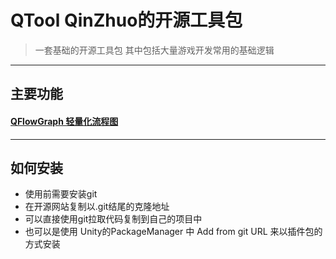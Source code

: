 # QTool   QinZhuo的开源工具包

>  一套基础的开源工具包 其中包括大量游戏开发常用的基础逻辑

***
## 主要功能
#### [QFlowGraph 轻量化流程图](master/Runtime/QFlowGraph)
***
## 如何安装
- 使用前需要安装git
- 在开源网站复制以.git结尾的克隆地址
- 可以直接使用git拉取代码复制到自己的项目中
- 也可以是使用 Unity的PackageManager 中 Add from git URL 来以插件包的方式安装